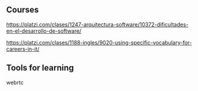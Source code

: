 ## Courses

https://platzi.com/clases/1247-arquitectura-software/10372-dificultades-en-el-desarrollo-de-software/

https://platzi.com/clases/1188-ingles/9020-using-specific-vocabulary-for-careers-in-it/

## Tools for learning

webrtc
